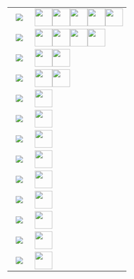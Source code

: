 <table width="1200px"><tr><td valign="middle" align="center" width="20%" >
<!-- table line=0 raw=0 start -->
<img src="https://shields.io/badge/女孩纸-x5-E16B8C?style=flat" />
<!-- table line=0 raw=0 end -->
</td><td valign="top" width="80%" >
<!-- table line=0 raw=1 start -->
<img src="https://avatars.githubusercontent.com/memset0" height="40"/><img src="https://avatars.githubusercontent.com/bossbaby2005" height="40"/><img src="https://avatars.githubusercontent.com/luoguZLY" height="40"/><img src="https://avatars.githubusercontent.com/Codevka" height="40"/><img src="https://avatars.githubusercontent.com/FLDPMpang" height="40"/>
<!-- table line=0 raw=1 end -->
</td></tr><tr><td valign="middle" align="center" width="20%" >
<!-- table line=1 raw=0 start -->
<img src="https://shields.io/badge/OIer-x5-brightgreen?style=flat" />
<!-- table line=1 raw=0 end -->
</td><td valign="top" width="80%" >
<!-- table line=1 raw=1 start -->
<img src="https://avatars.githubusercontent.com/memset0" height="40"/><img src="https://avatars.githubusercontent.com/tarjin-fans" height="40"/><img src="https://avatars.githubusercontent.com/haraki-argon" height="40"/><img src="https://avatars.githubusercontent.com/Menci" height="40"/>
<!-- table line=1 raw=1 end -->
</td></tr><tr><td valign="middle" align="center" width="20%" >
<!-- table line=2 raw=0 start -->
<img src="https://shields.io/badge/可爱-x3-blueviolet?style=flat" />
<!-- table line=2 raw=0 end -->
</td><td valign="top" width="80%" >
<!-- table line=2 raw=1 start -->
<img src="https://avatars.githubusercontent.com/memset0" height="40"/><img src="https://avatars.githubusercontent.com/tarjin-fans" height="40"/>
<!-- table line=2 raw=1 end -->
</td></tr><tr><td valign="middle" align="center" width="20%" >
<!-- table line=3 raw=0 start -->
<img src="https://shields.io/badge/萌萌哒-x3-FF69B4?style=flat" />
<!-- table line=3 raw=0 end -->
</td><td valign="top" width="80%" >
<!-- table line=3 raw=1 start -->
<img src="https://avatars.githubusercontent.com/memset0" height="40"/><img src="https://avatars.githubusercontent.com/GitPinkRabbit" height="40"/>
<!-- table line=3 raw=1 end -->
</td></tr><tr><td valign="middle" align="center" width="20%" >
<!-- table line=4 raw=0 start -->
<img src="https://shields.io/badge/聪明-x1-2EA9DF?style=flat" />
<!-- table line=4 raw=0 end -->
</td><td valign="top" width="80%" >
<!-- table line=4 raw=1 start -->
<img src="https://avatars.githubusercontent.com/memset0" height="40"/>
<!-- table line=4 raw=1 end -->
</td></tr><tr><td valign="middle" align="center" width="20%" >
<!-- table line=5 raw=0 start -->
<img src="https://shields.io/badge/温柔-x2-EB7A77?style=flat" />
<!-- table line=5 raw=0 end -->
</td><td valign="top" width="80%" >
<!-- table line=5 raw=1 start -->
<img src="https://avatars.githubusercontent.com/memset0" height="40"/>
<!-- table line=5 raw=1 end -->
</td></tr><tr><td valign="middle" align="center" width="20%" >
<!-- table line=6 raw=0 start -->
<img src="https://shields.io/badge/C++-x2-7B90D2?style=flat" />
<!-- table line=6 raw=0 end -->
</td><td valign="top" width="80%" >
<!-- table line=6 raw=1 start -->
<img src="https://avatars.githubusercontent.com/memset0" height="40"/>
<!-- table line=6 raw=1 end -->
</td></tr><tr><td valign="middle" align="center" width="20%" >
<!-- table line=7 raw=0 start -->
<img src="https://shields.io/badge/JavaScript-x2-CC2211?style=flat" />
<!-- table line=7 raw=0 end -->
</td><td valign="top" width="80%" >
<!-- table line=7 raw=1 start -->
<img src="https://avatars.githubusercontent.com/memset0" height="40"/>
<!-- table line=7 raw=1 end -->
</td></tr><tr><td valign="middle" align="center" width="20%" >
<!-- table line=8 raw=0 start -->
<img src="https://shields.io/badge/TypeScript-x2-blue?style=flat" />
<!-- table line=8 raw=0 end -->
</td><td valign="top" width="80%" >
<!-- table line=8 raw=1 start -->
<img src="https://avatars.githubusercontent.com/memset0" height="40"/>
<!-- table line=8 raw=1 end -->
</td></tr><tr><td valign="middle" align="center" width="20%" >
<!-- table line=9 raw=0 start -->
<img src="https://shields.io/badge/Python-x1-yellow?style=flat" />
<!-- table line=9 raw=0 end -->
</td><td valign="top" width="80%" >
<!-- table line=9 raw=1 start -->
<img src="https://avatars.githubusercontent.com/memset0" height="40"/>
<!-- table line=9 raw=1 end -->
</td></tr><tr><td valign="middle" align="center" width="20%" >
<!-- table line=10 raw=0 start -->
<img src="https://shields.io/badge/Vue-x1-42B983?style=flat" />
<!-- table line=10 raw=0 end -->
</td><td valign="top" width="80%" >
<!-- table line=10 raw=1 start -->
<img src="https://avatars.githubusercontent.com/memset0" height="40"/>
<!-- table line=10 raw=1 end -->
</td></tr><tr><td valign="middle" align="center" width="20%" >
<!-- table line=11 raw=0 start -->
<img src="https://shields.io/badge/Docker-x1-2496ED?style=flat" />
<!-- table line=11 raw=0 end -->
</td><td valign="top" width="80%" >
<!-- table line=11 raw=1 start -->
<img src="https://avatars.githubusercontent.com/memset0" height="40"/>
<!-- table line=11 raw=1 end -->
</td></tr><tr><td valign="middle" align="center" width="20%" >
<!-- table line=12 raw=0 start -->
<img src="https://shields.io/badge/Github-x1-24292F?style=flat" />
<!-- table line=12 raw=0 end -->
</td><td valign="top" width="80%" >
<!-- table line=12 raw=1 start -->
<img src="https://avatars.githubusercontent.com/memset0" height="40"/>
<!-- table line=12 raw=1 end -->
</td></tr></table>